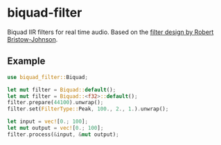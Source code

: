# biquad-filter

Biquad IIR filters for real time audio.
Based on the [filter design by Robert Bristow-Johnson](https://webaudio.github.io/Audio-EQ-Cookbook/Audio-EQ-Cookbook.txt).

## Example
```Rust
use biquad_filter::Biquad;

let mut filter = Biquad::default();
let mut filter = Biquad::<f32>::default();
filter.prepare(44100).unwrap();
filter.set(FilterType::Peak, 100., 2., 1.).unwrap();

let input = vec![0.; 100];
let mut output = vec![0.; 100];
filter.process(&input, &mut output);
```